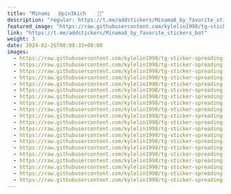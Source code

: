 ```yaml
---
title: "Minami 𝂬 @pin3kich  𓐄 💫"
description: "regular: https://t.me/addstickers/Minama8_by_favorite_stickers_bot"
featured_image: "https://raw.githubusercontent.com/kylelin1998/tg-sticker-spreading-worldwide-images/main/img/02582e8e-58fa-413c-843a-4ad78b692321.jpg"
link: "https://t.me/addstickers/Minama8_by_favorite_stickers_bot"
weight: 3
date: 2024-02-26T08:08:33+08:00
images:
  - https://raw.githubusercontent.com/kylelin1998/tg-sticker-spreading-worldwide-images/main/img/02582e8e-58fa-413c-843a-4ad78b692321.jpg
  - https://raw.githubusercontent.com/kylelin1998/tg-sticker-spreading-worldwide-images/main/img/c56b7ae8-d776-496d-8e02-69cadffc129e.jpg
  - https://raw.githubusercontent.com/kylelin1998/tg-sticker-spreading-worldwide-images/main/img/a47f10c6-e0b5-4ceb-ba1e-132cb2852116.jpg
  - https://raw.githubusercontent.com/kylelin1998/tg-sticker-spreading-worldwide-images/main/img/80f9d614-ed5b-40f5-8d73-27527202f92f.jpg
  - https://raw.githubusercontent.com/kylelin1998/tg-sticker-spreading-worldwide-images/main/img/da36b43d-8ffc-41f9-a61a-372ab0ffff42.jpg
  - https://raw.githubusercontent.com/kylelin1998/tg-sticker-spreading-worldwide-images/main/img/afd3db8e-0450-49c1-b4d8-3ef14d07c756.jpg
  - https://raw.githubusercontent.com/kylelin1998/tg-sticker-spreading-worldwide-images/main/img/0b782eb9-2162-4318-85b7-828e90c3c288.jpg
  - https://raw.githubusercontent.com/kylelin1998/tg-sticker-spreading-worldwide-images/main/img/7a3e4e2f-f736-4110-8b79-4478f130ea1d.jpg
  - https://raw.githubusercontent.com/kylelin1998/tg-sticker-spreading-worldwide-images/main/img/f6a624e3-e9fc-4f15-928f-a9065d2fcc0b.jpg
  - https://raw.githubusercontent.com/kylelin1998/tg-sticker-spreading-worldwide-images/main/img/e6648d62-036b-4bfa-a6cb-095a04556338.jpg
  - https://raw.githubusercontent.com/kylelin1998/tg-sticker-spreading-worldwide-images/main/img/6b6ecfac-e282-4706-a284-da146fb68a58.jpg
  - https://raw.githubusercontent.com/kylelin1998/tg-sticker-spreading-worldwide-images/main/img/7519805c-6d6c-4676-bcbc-9d65483316a7.jpg
  - https://raw.githubusercontent.com/kylelin1998/tg-sticker-spreading-worldwide-images/main/img/92c5802d-ca92-4f46-a09a-1735f39844ed.jpg
  - https://raw.githubusercontent.com/kylelin1998/tg-sticker-spreading-worldwide-images/main/img/c0d10d2f-d3f3-4322-9fde-b8a447d02756.jpg
  - https://raw.githubusercontent.com/kylelin1998/tg-sticker-spreading-worldwide-images/main/img/9ec1fff2-46a4-448f-a997-b65776513c61.jpg
  - https://raw.githubusercontent.com/kylelin1998/tg-sticker-spreading-worldwide-images/main/img/e2b899e7-85f9-4299-9685-88cd5835f2e1.jpg
  - https://raw.githubusercontent.com/kylelin1998/tg-sticker-spreading-worldwide-images/main/img/d279dde6-a7c9-4f0f-9aec-8882b9c1b99f.jpg
  - https://raw.githubusercontent.com/kylelin1998/tg-sticker-spreading-worldwide-images/main/img/5e87cc77-3eff-4d36-b9db-a1e3ecb66b45.jpg
  - https://raw.githubusercontent.com/kylelin1998/tg-sticker-spreading-worldwide-images/main/img/c0191537-f458-4bc8-b146-814a369007c3.jpg
  - https://raw.githubusercontent.com/kylelin1998/tg-sticker-spreading-worldwide-images/main/img/eb280d53-136e-49da-9ae6-d07e12383489.jpg
---
```

